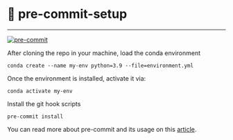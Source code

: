 # 📕 pre-commit-setup
----------------------------------------------------------------
[![pre-commit](https://img.shields.io/badge/pre--commit-enabled-brightgreen?logo=pre-commit&logoColor=white)](https://github.com/pre-commit/pre-commit)

After cloning the repo in your machine, load the conda environment
```shell
conda create --name my-env python=3.9 --file=environment.yml
```

Once the environment is installed, activate it via:
```shell
conda activate my-env
```

Install the git hook scripts
```shell
pre-commit install
```

You can read more about pre-commit and its usage on this [article](https://www.datamover.ai/post/boost-your-coding-productivity-with-this-tool).
